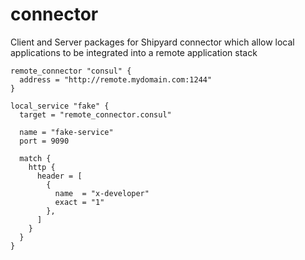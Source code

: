 # connector
Client and Server packages for Shipyard connector which allow local applications to be integrated into a remote application stack

```
remote_connector "consul" {
  address = "http://remote.mydomain.com:1244"
}
```

```
local_service "fake" {
  target = "remote_connector.consul"

  name = "fake-service"
  port = 9090

  match {
    http {
      header = [
        {
          name  = "x-developer"
          exact = "1"
        },
      ]
    }
  }
}
```